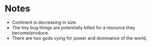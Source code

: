 # Notes
- Continent is decreasing in size.
- The tiny bug things are potentially killed for a resource they become/produce.
- There are two gods vying for power and dominance of the world, 